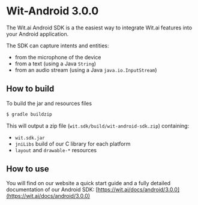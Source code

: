 Wit-Android 3.0.0
===========

The Wit.ai Android SDK is a the easiest way to integrate Wit.ai features into your Android application.

The SDK can capture intents and entities:

- from the microphone of the device
- from a text (using a Java `String`)
- from an audio stream (using a Java `java.io.InputStream`)

How to build
------------

To build the jar and resources files

```bash
$ gradle buildzip
```

This will output a zip file (`wit.sdk/build/wit-android-sdk.zip`) containing: 

- `wit.sdk.jar`
- `jniLibs` build of our C library for each platform
- `layout` and `drawable-*` resources


How to use
----------

You will find on our website a quick start guide and a fully detailed documentation of our Android SDK: [https://wit.ai/docs/android/3.0.0](https://wit.ai/docs/android/3.0.0)